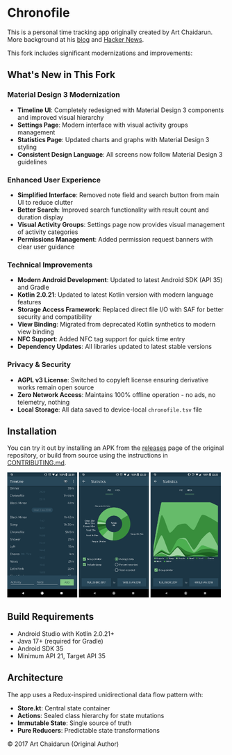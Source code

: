 # Chronofile

This is a personal time tracking app originally created by Art Chaidarun. More background at his [blog](https://chaidarun.com/ten-years-of-logging-my-life) and [Hacker News](https://news.ycombinator.com/item?id=29692087).

This fork includes significant modernizations and improvements:

## What's New in This Fork

### Material Design 3 Modernization
- **Timeline UI**: Completely redesigned with Material Design 3 components and improved visual hierarchy
- **Settings Page**: Modern interface with visual activity groups management
- **Statistics Page**: Updated charts and graphs with Material Design 3 styling
- **Consistent Design Language**: All screens now follow Material Design 3 guidelines

### Enhanced User Experience
- **Simplified Interface**: Removed note field and search button from main UI to reduce clutter
- **Better Search**: Improved search functionality with result count and duration display
- **Visual Activity Groups**: Settings page now provides visual management of activity categories
- **Permissions Management**: Added permission request banners with clear user guidance

### Technical Improvements
- **Modern Android Development**: Updated to latest Android SDK (API 35) and Gradle
- **Kotlin 2.0.21**: Updated to latest Kotlin version with modern language features
- **Storage Access Framework**: Replaced direct file I/O with SAF for better security and compatibility
- **View Binding**: Migrated from deprecated Kotlin synthetics to modern view binding
- **NFC Support**: Added NFC tag support for quick time entry
- **Dependency Updates**: All libraries updated to latest stable versions

### Privacy & Security
- **AGPL v3 License**: Switched to copyleft license ensuring derivative works remain open source
- **Zero Network Access**: Maintains 100% offline operation - no ads, no telemetry, nothing
- **Local Storage**: All data saved to device-local `chronofile.tsv` file

## Installation

You can try it out by installing an APK from the [releases](https://github.com/artnc/chronofile/releases) page of the original repository, or build from source using the instructions in [CONTRIBUTING.md](CONTRIBUTING.md).

<img alt="Timeline" src="https://raw.githubusercontent.com/artnc/chronofile/master/.github/Screenshot_20180103-223514.png" width="32%"> <img alt="Pie chart" src="https://raw.githubusercontent.com/artnc/chronofile/master/.github/Screenshot_20180103-222320.png" width="32%"> <img alt="Area chart" src="https://raw.githubusercontent.com/artnc/chronofile/master/.github/Screenshot_20180103-222328.png" width="32%">

## Build Requirements

- Android Studio with Kotlin 2.0.21+
- Java 17+ (required for Gradle)
- Android SDK 35
- Minimum API 21, Target API 35

## Architecture

The app uses a Redux-inspired unidirectional data flow pattern with:
- **Store.kt**: Central state container
- **Actions**: Sealed class hierarchy for state mutations
- **Immutable State**: Single source of truth
- **Pure Reducers**: Predictable state transformations

© 2017 Art Chaidarun (Original Author)
